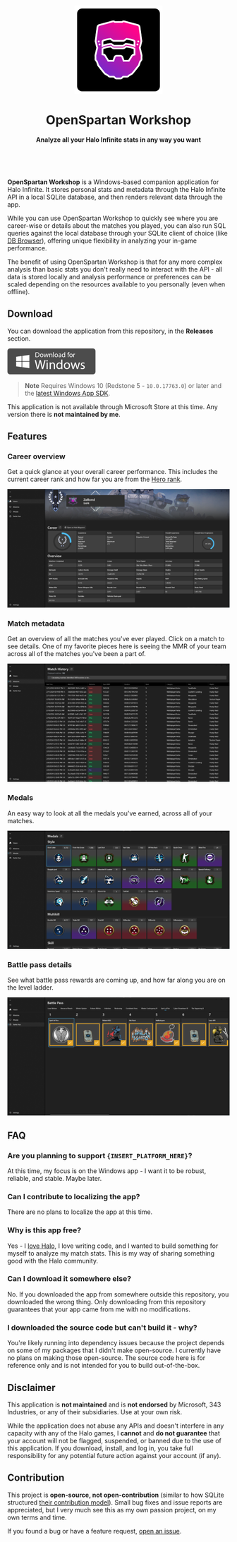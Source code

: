 <div align="center">
	<img src="src/OpenSpartan.Workshop/CustomImages/logo-icon.png" width="200" height="200">
	<h1>OpenSpartan Workshop</h1>
	<p>
		<b>Analyze all your Halo Infinite stats in any way you want</b>
	</p>
	<br>
	<br>
	<br>
</div>

**OpenSpartan Workshop** is a Windows-based companion application for Halo Infinite. It stores personal stats and metadata through the Halo Infinite API in a local SQLite database, and then renders relevant data through the app.

While you can use OpenSpartan Workshop to quickly see where you are career-wise or details about the matches you played, you can also run SQL queries against the local database through your SQLite client of choice (like [DB Browser](https://sqlitebrowser.org/)), offering unique flexibility in analyzing your in-game performance.

The benefit of using OpenSpartan Workshop is that for any more complex analysis than basic stats you don't really need to interact with the API - all data is stored locally and analysis performance or preferences can be scaled depending on the resources available to you personally (even when offline).

## Download

You can download the application from this repository, in the **Releases** section.

<img alt="Download for Windows button" src="media/windows-download.gif" width="200">

>**Note**
>Requires Windows 10 (Redstone 5 - `10.0.17763.0`) or later and the [latest Windows App SDK](https://learn.microsoft.com/windows/apps/windows-app-sdk/downloads).

This application is not available through Microsoft Store at this time. Any version there is **not maintained by me**.

## Features

### Career overview

Get a quick glance at your overall career performance. This includes the current career rank and how far you are from the [Hero rank](https://www.halowaypoint.com/news/career-rank-overview-season-4).

![Screenshot showing the career overview](media/career-overview.png)

### Match metadata

Get an overview of all the matches you've ever played. Click on a match to see details. One of my favorite pieces here is seeing the MMR of your team across all of the matches you've been a part of.

![Screenshot showing match metadata](media/match-stats.png)

### Medals

An easy way to look at all the medals you've earned, across all of your matches.

![Screenshot showing medal metadata](media/medal-overview.png)

### Battle pass details

See what battle pass rewards are coming up, and how far along you are on the level ladder.

![Screenshot showing battle pass details](media/battle-pass-overview.png)

## FAQ

### Are you planning to support `{INSERT_PLATFORM_HERE}`?

At this time, my focus is on the Windows app - I want it to be robust, reliable, and stable. Maybe later.

### Can I contribute to localizing the app?

There are no plans to localize the app at this time.

### Why is this app free?

Yes - I [love Halo](https://den.dev/halo), I love writing code, and I wanted to build something for myself to analyze my match stats. This is my way of sharing something good with the Halo community.

### Can I download it somewhere else?

No. If you downloaded the app from somewhere outside this repository, you downloaded the wrong thing. Only downloading from this repository guarantees that your app came from me with no modifications.

### I downloaded the source code but can't build it - why?

You're likely running into dependency issues because the project depends on some of my packages that I didn't make open-source. I currently have no plans on making those open-source. The source code here is for reference only and is not intended for you to build out-of-the-box.

## Disclaimer

This application is **not maintained** and is **not endorsed** by Microsoft, 343 Industries, or any of their subsidiaries. Use at your own risk.

While the application does not abuse any APIs and doesn't interfere in any capacity with any of the Halo games, I **cannot** and **do not guarantee** that your account will not be flagged, suspended, or banned due to the use of this application. If you download, install, and log in, you take full responsibility for any potential future action against your account (if any).

## Contribution

This project is **open-source, not open-contribution** (similar to how SQLite structured [their contribution model](https://www.sqlite.org/copyright.html)). Small bug fixes and issue reports are appreciated, but I very much see this as my own passion project, on my own terms and time.

If you found a bug or have a feature request, [open an issue](/OpenSpartan/openspartan-workshop/issues).
